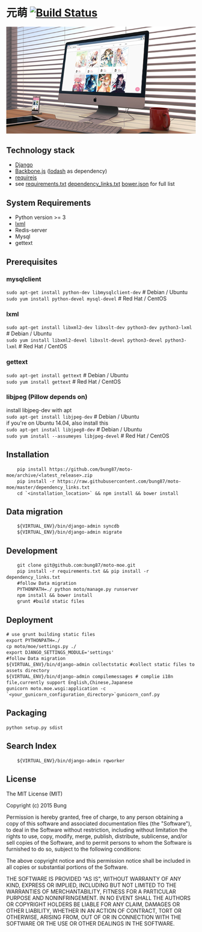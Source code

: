 # 元萌 [![Build Status](https://travis-ci.org/bung87/moto-moe.svg?branch=master)](https://travis-ci.org/bung87/moto-moe)
![brower preview](artwork.png)  

## Technology stack
* [Django](https://www.djangoproject.com/)
* [Backbone.js](http://backbonejs.org/) ([lodash](https://lodash.com/) as dependency)
* [requirejs](http://requirejs.org/)
* see [requirements.txt](./requirements.txt) [dependency_links.txt](./dependency_links.txt) [bower.json](./bower.json) for full list  

## System Requirements
* Python version >= 3
* [lxml](http://lxml.de/installation.html)
* Redis-server
* Mysql  
* gettext

## Prerequisites  
### mysqlclient  
`sudo apt-get install python-dev libmysqlclient-dev` # Debian / Ubuntu  
`sudo yum install python-devel mysql-devel` # Red Hat / CentOS  
### lxml  
`sudo apt-get install libxml2-dev libxslt-dev python3-dev python3-lxml` # Debian / Ubuntu  
`sudo yum install libxml2-devel libxslt-devel python3-devel python3-lxml` # Red Hat / CentOS  
### gettext
`sudo apt-get install gettext` # Debian / Ubuntu  
`sudo yum install gettext` # Red Hat / CentOS  
### libjpeg (Pillow depends on)
install libjpeg-dev with apt  
`sudo apt-get install libjpeg-dev` # Debian / Ubuntu  
if you're on Ubuntu 14.04, also install this  
`sudo apt-get install libjpeg8-dev` # Debian / Ubuntu  
`sudo yum install --assumeyes libjpeg-devel` # Red Hat / CentOS  
## Installation
```
    pip install https://github.com/bung87/moto-moe/archive/<latest_release>.zip
    pip install -r https://raw.githubusercontent.com/bung87/moto-moe/master/dependency_links.txt
    cd `<installation_location>` && npm install && bower install

```
## Data migration 
```
    ${VIRTUAL_ENV}/bin/django-admin syncdb
    ${VIRTUAL_ENV}/bin/django-admin migrate
```
## Development
```
    git clone git@github.com:bung87/moto-moe.git
    pip install -r requirements.txt && pip install -r dependency_links.txt
    #follow Data migration 
    PYTHONPATH=./ python moto/manage.py runserver
    npm install && bower install
    grunt #build static files

```
## Deployment
    # use grunt building static files
    export PYTHONPATH=./
    cp moto/moe/settings.py ./
    export DJANGO_SETTINGS_MODULE='settings'
    #follow Data migration 
    ${VIRTUAL_ENV}/bin/django-admin collectstatic #collect static files to assets directory  
    ${VIRTUAL_ENV}/bin/django-admin compilemessages # complie i18n file,currently support English,Chinese,Japanese  
    gunicorn moto.moe.wsgi:application -c `<your_gunicorn_configuration_directory>`gunicorn_conf.py

## Packaging
    python setup.py sdist

## Search Index

```
    ${VIRTUAL_ENV}/bin/django-admin rqworker
```

## License
The MIT License (MIT)

Copyright (c) 2015 Bung

Permission is hereby granted, free of charge, to any person obtaining a copy
of this software and associated documentation files (the "Software"), to deal
in the Software without restriction, including without limitation the rights
to use, copy, modify, merge, publish, distribute, sublicense, and/or sell
copies of the Software, and to permit persons to whom the Software is
furnished to do so, subject to the following conditions:

The above copyright notice and this permission notice shall be included in all
copies or substantial portions of the Software.

THE SOFTWARE IS PROVIDED "AS IS", WITHOUT WARRANTY OF ANY KIND, EXPRESS OR
IMPLIED, INCLUDING BUT NOT LIMITED TO THE WARRANTIES OF MERCHANTABILITY,
FITNESS FOR A PARTICULAR PURPOSE AND NONINFRINGEMENT. IN NO EVENT SHALL THE
AUTHORS OR COPYRIGHT HOLDERS BE LIABLE FOR ANY CLAIM, DAMAGES OR OTHER
LIABILITY, WHETHER IN AN ACTION OF CONTRACT, TORT OR OTHERWISE, ARISING FROM,
OUT OF OR IN CONNECTION WITH THE SOFTWARE OR THE USE OR OTHER DEALINGS IN THE
SOFTWARE.